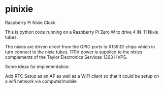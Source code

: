 # pinixie
Raspberry Pi Nixie Clock

This is python code running on a Raspberry Pi Zero W to drive 4 IN-11 Nixie tubes.

The nixies are driven direct from the GPIO ports to K155ID1 chips which in turn connect to the nixie tubes.  170V power is supplied to the nixies complements of the Taylor Electronics Services 1363 HVPS.

Some ideas for implementation:

Add RTC
Setup as an AP as well as a WiFi client so that it could be setup on a wifi network via computer/mobile
